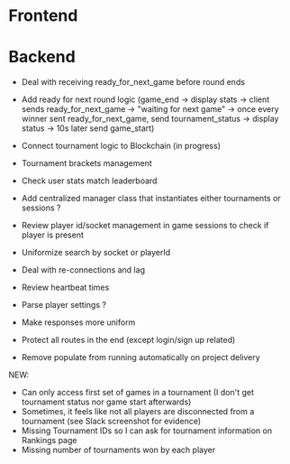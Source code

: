 # Frontend

# Backend
- Deal with receiving ready_for_next_game before round ends
- Add ready for next round logic (game_end -> display stats -> client sends ready_for_next_game -> "waiting for next game" -> once every winner sent ready_for_next_game, send tournament_status -> display status -> 10s later send game_start)
- Connect tournament logic to Blockchain (in progress)
- Tournament brackets management
- Check user stats match leaderboard

- Add centralized manager class that instantiates either tournaments or sessions ?
- Review player id/socket management in game sessions to check if player is present
- Uniformize search by socket or playerId
- Deal with re-connections and lag 
- Review heartbeat times

- Parse player settings ?
- Make responses more uniform
- Protect all routes in the end (except login/sign up related)
- Remove populate from running automatically on project delivery

NEW:
- Can only access first set of games in a tournament (I don't get tournament status nor game start afterwards)
- Sometimes, it feels like not all players are disconnected from a tournament (see Slack screenshot for evidence)
- Missing Tournament IDs so I can ask for tournament information on Rankings page
- Missing number of tournaments won by each player
